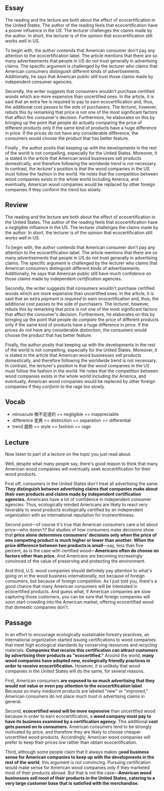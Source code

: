 ## Essay
The reading and the lecture are both about the effect of ecocertification in the United States. The author of the reading feels that ecocertification have a poorer influence in the US. The lecturer challenges the claims made by the author. In short, the lecturer is of the opinion that ecocertification still works well in US.

To begin with, the author contends that American consumer don't pay any attention to the ecocertification label. The article mentions that there are so many advertisements that people in US do not trust generally in advertising claims. The specific argument is challenged by the lecturer who claims that American consumers distinguish different kinds of advertisements. Additionally, he says that American public still trust those claims made by independent consumer agencies.

Secondly, the writer suggests that consumers wouldn't purchase certified woods which are more expensive than uncertified ones. In the article, it is said that an extra fee is required to pay to earn ecocertification and, thus, the additional cost passes to the side of  purchasers. The lecturer, however, rebuts this by remarking that price is not one of the most significant factors that affect the consumer's decision. Furthermore, he elaborates on this by bringing up the point that people do actually comparing the price of different products only if the same kind of products have a huge difference in price. If the prices do not have any considerable difference, the consumers would choose the product that has better feature.

Finally , the author posits that keeping up with the developments in the rest of the world is not compelling, especially for the United States. Moreover, It is stated in the article that American wood businesses sell products domestically, and therefore following the worldwide trend is not necessary. In contrast, the lecturer's position is that the wood companies in the US must follow the fashion in the world. He notes that the competition between wood companies exists in the whole world including America, and eventually, American wood companies would be replaced by other foreign companies if they conform the trend too slowly.

## Review
The reading and the lecture are both about the effect of ecocertification in the United States. The author of the reading feels that ecocertification have a *negligible* influence in the US. The lecturer challenges the claims made by the author. In short, the lecturer is of the opinion that ecocertification still works well in US.

To begin with, the author contends that American consumer don't pay any attention to the ecocertification label. The article mentions that there are so many advertisements that people in US do not trust generally in advertising claims. The specific argument is challenged by the lecturer who claims that American consumers distinguish different kinds of advertisements. Additionally, he says that American public still have much confidence on those claims made by independent *certification* agencies.

Secondly, the writer suggests that consumers wouldn't purchase certified woods which are more expensive than uncertified ones. In the article, it is said that an extra *payment is required to* earn ecocertification and, thus, the additional cost passes to the side of purchasers. The lecturer, however, rebuts this by remarking that price is not one of the most significant factors that affect the consumer's decision. Furthermore, he elaborates on this by bringing up the point that people do *compare* the price of different products only if the same kind of products have a huge difference in price. If the prices do not have any considerable distinction, the consumers would choose the product that has better feature.

Finally, the author posits that keeping up with the developments in the rest of the world is not compelling, especially for the United States. Moreover, *it* is stated in the article that American wood businesses sell products domestically, and therefore following the worldwide trend is not necessary. In contrast, the lecturer's position is that the wood companies in the US must follow the fashion in the world. He notes that the competition between wood companies exists in the whole world including *the* America, and eventually, American wood companies would be replaced by other foreign companies if they *conform to* the rage too slowly.

## Vocab
- minuscule 微不足道的 == negligible == inappreciable
- difference 差異 == distinction == separation == differential
- trend 趨勢 == style == fashion == rage

## Lecture
Now listen to part of a lecture on the topic you just read about.

Well, despite what many people say, there's good reason to think that many American wood companies will eventually seek ecocertification for their wood products.

First off, consumers in the United States don't treat all advertising the same. **They distinguish between advertising claims that companies make about their own products and claims made by independent certification agencies.** Americans have a lot of confidence in independent consumer agencies. Thus, ecologically minded Americans are likely to react very favorably to wood products ecologically certified by an independent organization with an international reputation for trustworthiness.

Second point—of course it's true that American consumers care a lot about price—who doesn't? But studies of how consumers make decisions show that **price alone determines consumers' decisions only when the price of one competing product is much higher or lower than another.** **When the price difference between two products is small**—say, less than five percent, as is the case with certified wood—**Americans often do choose on factors other than price.** And Americans are becoming increasingly convinced of the value of preserving and protecting the environment.

And third, U.S. wood companies should definitely pay attention to what's going on in the wood business internationally, not because of foreign consumers, but because of foreign competition. As I just told you, there's a good chance that many American consumers will be interested in ecocertified products. And guess what, if American companies are slow capturing those customers, you can be sure that foreign companies will soon start crowding into the American market, offering ecocertified wood that domestic companies don't.

## Passage
In an effort to encourage ecologically sustainable forestry practices, an international organization started issuing certifications to wood companies that meet high ecological standards by conserving resources and recycling materials. **Companies that receive this certification can attract customers by advertising their products as "ecocertified."** Around the world, **many wood companies have adopted new, ecologically friendly practices in order to receive ecocertification.** However, it is unlikely that wood companies in the United States will do the same, for several reasons.

First, American consumers **are exposed to so much advertising that they would not value or even pay attention to the ecocertification label**. Because so many mediocre products are labeled "new" or "improved," American consumers do not place much trust in advertising claims in general.

Second, **ecocertified wood will be more expensive** than uncertified wood because in order to earn ecocertification, a **wood company must pay to have its business examined by a certification agency.** This additional **cost gets passed on to consumers.** American consumers tend to be strongly motivated by price, and therefore they are likely to choose cheaper uncertified wood products. Accordingly, American wood companies will prefer to keep their prices low rather than obtain ecocertification.

Third, although some people claim that it always makes g**ood business sense for American companies to keep up with the developments in the rest of the world**, this argument is not convincing. Pursuing certification would make sense for American wood companies only if they marketed most of their products abroad. But that is not the case—**American wood businesses sell most of their products in the United States, catering to a very large customer base that is satisfied with the merchandise.**
